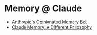 # Memory @ Claude

- [Anthropic's Opinionated Memory Bet](https://www.shloked.com/writing/claude-memory-tool)
- [Claude Memory: A Different Philosophy](https://simonwillison.net/2025/Sep/12/claude-memory/)
